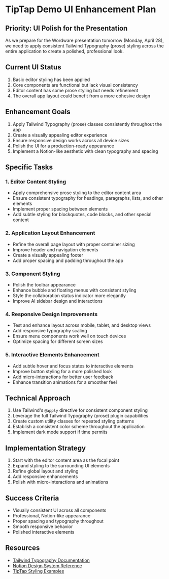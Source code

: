 # TipTap Demo UI Enhancement Plan

## Priority: UI Polish for the Presentation

As we prepare for the Wordware presentation tomorrow (Monday, April 28), we need to apply consistent Tailwind Typography (prose) styling across the entire application to create a polished, professional look.

## Current UI Status

1. Basic editor styling has been applied
2. Core components are functional but lack visual consistency
3. Editor content has some prose styling but needs refinement
4. The overall app layout could benefit from a more cohesive design

## Enhancement Goals

1. Apply Tailwind Typography (prose) classes consistently throughout the app
2. Create a visually appealing editor experience
3. Ensure responsive design works across all device sizes
4. Polish the UI for a production-ready appearance
5. Implement a Notion-like aesthetic with clean typography and spacing

## Specific Tasks

### 1. Editor Content Styling

- Apply comprehensive prose styling to the editor content area
- Ensure consistent typography for headings, paragraphs, lists, and other elements
- Implement proper spacing between elements
- Add subtle styling for blockquotes, code blocks, and other special content

### 2. Application Layout Enhancement

- Refine the overall page layout with proper container sizing
- Improve header and navigation elements
- Create a visually appealing footer
- Add proper spacing and padding throughout the app

### 3. Component Styling

- Polish the toolbar appearance
- Enhance bubble and floating menus with consistent styling
- Style the collaboration status indicator more elegantly
- Improve AI sidebar design and interactions

### 4. Responsive Design Improvements

- Test and enhance layout across mobile, tablet, and desktop views
- Add responsive typography scaling
- Ensure menu components work well on touch devices
- Optimize spacing for different screen sizes

### 5. Interactive Elements Enhancement

- Add subtle hover and focus states to interactive elements
- Improve button styling for a more polished look
- Add micro-interactions for better user feedback
- Enhance transition animations for a smoother feel

## Technical Approach

1. Use Tailwind's `@apply` directive for consistent component styling
2. Leverage the full Tailwind Typography (prose) plugin capabilities
3. Create custom utility classes for repeated styling patterns
4. Establish a consistent color scheme throughout the application
5. Implement dark mode support if time permits

## Implementation Strategy

1. Start with the editor content area as the focal point
2. Expand styling to the surrounding UI elements
3. Refine global layout and styling
4. Add responsive enhancements
5. Polish with micro-interactions and animations

## Success Criteria

- Visually consistent UI across all components
- Professional, Notion-like appearance
- Proper spacing and typography throughout
- Smooth responsive behavior
- Polished interactive elements

## Resources

- [Tailwind Typography Documentation](https://tailwindcss.com/docs/typography-plugin)
- [Notion Design System Reference](https://www.notion.so/Design-resources-04855e5d8b2143d582147f5234618937)
- [TipTap Styling Examples](https://tiptap.dev/examples/default)